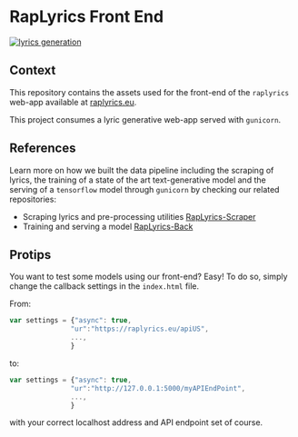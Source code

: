 # RapLyrics Front End

<p align="center"> 
<a href="https://raplyrics.eu">

![lyrics generation](/doc/lyrics_sample.gif)
</a>
</p>

## Context 
This repository contains the assets used for the front-end
of the `raplyrics` web-app available at [raplyrics.eu](https://www.raplyrics.eu/?utm_source=github.com&utm_medium=github-readme&utm_campaign=github-front).

This project consumes a lyric generative web-app served with ``gunicorn``.

## References 
Learn more on how we built the data pipeline including the scraping of lyrics, the training of a state of the art
text-generative model and the serving of a `tensorflow` model through `gunicorn` by checking our related repositories:

- Scraping lyrics and pre-processing utilities [RapLyrics-Scraper](https://github.com/fpaupier/RapLyrics-Scraper) 
- Training and serving a model [RapLyrics-Back](https://github.com/cyrilou242/RapLyrics-Back)

## Protips
You want to test some models using our front-end? Easy!
To do so, simply change the callback settings in the `index.html` file.

From:
 ```js
var settings = {"async": true,
                "ur":"https://raplyrics.eu/apiUS",
                ...,
                }
```
to:
 ```js
var settings = {"async": true,
                "ur":"http://127.0.0.1:5000/myAPIEndPoint",
                ...,
                }
```
with your correct localhost address and API endpoint set of course.
